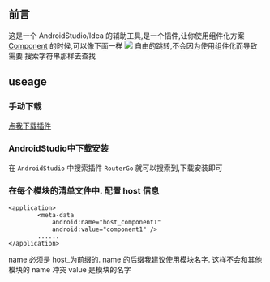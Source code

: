 ## 前言

这是一个 AndroidStudio/Idea 的辅助工具,是一个插件,让你使用组件化方案 
[Component](https://github.com/xiaojinzi123/Component) 的时候,可以像下面一样
![](./imgs/RouterGoPluginPreview.gif) 自由的跳转,不会因为使用组件化而导致需要
搜索字符串那样去查找

## useage

### 手动下载
[点我下载插件](https://github.com/xiaojinzi123/RouterGoPlugin/releases)

### AndroidStudio中下载安装
在 `AndroidStudio` 中搜索插件 `RouterGo` 就可以搜索到,下载安装即可

### 在每个模块的清单文件中. 配置 host 信息

```
<application>
        <meta-data
            android:name="host_component1"
            android:value="component1" />
        ......  
</application>
```

name 必须是 host_为前缀的. name 的后缀我建议使用模块名字. 这样不会和其他模块的 name 冲突
value 是模块的名字
